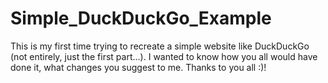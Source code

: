 # Simple_DuckDuckGo_Example

This is my first time trying to recreate a simple website like DuckDuckGo (not entirely, just the first part...). I wanted to know how you all would have done it, what changes you suggest to me. Thanks to you all :)!
 
